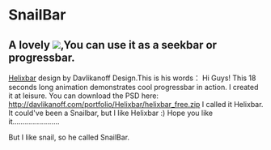 SnailBar
====================================================
A lovely ![](http://www.apkbus.com/data/attachment/forum/201509/14/151713juzbb33ywz337ajr.png),You can use it as a seekbar or progressbar.
---------------------------------------------------------------------------------
[Helixbar](https://dribbble.com/shots/541530-Helixbar) design by Davlikanoff Design.This is his words：
Hi Guys! 
This 18 seconds long animation demonstrates cool progressbar in action. I created it at leisure. You can download the PSD here: 
http://davlikanoff.com/portfolio/Helixbar/helixbar_free.zip
I called it Helixbar. It could've been a Snailbar, but I like Helixbar :) 
Hope you like it.......................

But I like snail, so he called SnailBar.







